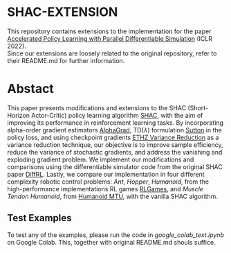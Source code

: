 # SHAC-EXTENSION

This repository contains extensions to the implementation for the paper [Accelerated Policy Learning with Parallel Differentiable Simulation](https://short-horizon-actor-critic.github.io/) (ICLR 2022). \
Since our extensions are loosely related to the original repository, refer to their README.md for further information.

# Abstact

This paper presents modifications and extensions to the SHAC (Short-Horizon Actor-Critic) policy learning algorithm [SHAC](#), with the aim of improving its performance in reinforcement learning tasks. By incorporating alpha-order gradient estimators [AlphaGrad](#), TD($\lambda$) formulation [Sutton](#) in the policy loss, and using checkpoint gradients [ETHZ Variance Reduction](#) as a variance reduction technique, our objective is to improve sample efficiency, reduce the variance of stochastic gradients, and address the vanishing and exploding gradient problem. We implement our modifications and comparisons using the differentiable simulator code from the original SHAC paper [DiffRL](#). Lastly, we compare our implementation in four different complexity robotic control problems: *Ant*, *Hopper*, *Humanoid*, from the high-performance implementations RL games [RLGames](#), and *Muscle Tendon Humanoid*, from [Humanoid MTU](#), with the vanilla SHAC algorithm.

## Test Examples

To test any of the examples, please run the code in _google_colab_text.ipynb_ on Google Colab. This, together with original README.md shouls suffice. 